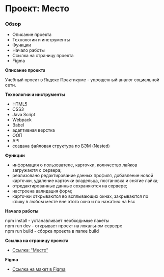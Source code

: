 # Проект: Место

### Обзор

* Описание проекта
* Технологии и инструменты
* Функции
* Начало работы
* Cсылка на страницу проекта
* Figma

**Описание проекта**

Учебный проект в Яндекс Практикуме - упрощенный аналог социальной сети.

**Технологии и инструменты**

* HTML5
* CSS3
* Java Script
* Webpack
* Babel
* адаптивная верстка
* ООП
* API
* создана файловая структура по БЭМ (Nested)

**Функции**

* информация о пользователе, карточки, количество лайков загружаютя с сервера;
* реализовано редактирование данных профиля, добавление новой карточки, удаление карточки владельца, постановка и снятие лайка;
* отредактированные данные сохраняются на сервере;
* настроена валидация форм;
* карточки открываются во всплывающих окнах, закрываются по клику в любом месте вне этого окна и по нажатию на Esc

**Начало работы**

npm install - устанавливает необходимые пакеты<br/>
npm run dev - открывает проект на локальном сервере<br/>
npm run build - сборка проекта в папке build<br/>


**Cсылка на страницу проекта**

* [Ссылка: "Место"](https://mariyazakharova73.github.io/mesto) 

**Figma**

* [Ссылка на макет в Figma](https://www.figma.com/file/2cn9N9jSkmxD84oJik7xL7/JavaScript.-Sprint-4?node-id=0%3A1)

